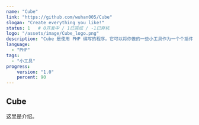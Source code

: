 ```yaml
---
name: "Cube"
link: "https://github.com/wuhan005/Cube"
slogan: "Create everything you like!"
status: 1   # 0开发中 / 1已完成 / -1已弃坑
logo: "/assets/image/Cube_logo.png"
description: "Cube 是使用 PHP 编写的程序。它可以将你做的一些小工具作为一个个插件的形式安装进来。你可以选择启动关闭删除它们，快速使用，用完即走，方便管理。"
language:
  - "PHP"
tags:
  - "小工具"
progress: 
    version: "1.0"
    percent: 90
---
```


## Cube 
这里是介绍。